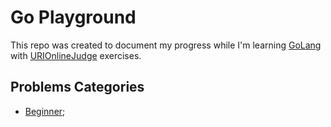 # Go Playground

This repo was created to document my progress while I'm learning [GoLang](https://golang.org/) with [URIOnlineJudge](https://www.urionlinejudge.com.br/judge/pt) exercises.

## Problems Categories

- [Beginner](./1_beginner/README.md);
